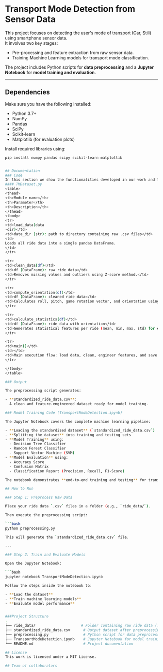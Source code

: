 # Transport Mode Detection from Sensor Data

This project focuses on detecting the user's mode of transport (Car, Still) using smartphone sensor data.  
It involves two key stages:
- Pre-processing and feature extraction from raw sensor data.
- Training Machine Learning models for transport mode classification.

The project includes Python scripts for **data preprocessing** and a **Jupyter Notebook** for **model training and evaluation**.

---

## Dependencies

Make sure you have the following installed:
- Python 3.7+
- NumPy
- Pandas
- SciPy
- Scikit-learn
- Matplotlib (for evaluation plots)

Install required libraries using:

```bash
pip install numpy pandas scipy scikit-learn matplotlib


## Documentation
### Code
In this section we show the functionalities developed in our work and the relative parameters used.
#### TMDataset.py
<table>
<thead>
<th>Module name</th>
<th>Parameter</th>
<th>Description</th>
</thead>
<tbody>
<tr>
<td>load_data(data
-dir)</td>
<td>data_dir (str): path to directory containing raw .csv files</td>
<td>
Loads all ride data into a single pandas DataFrame.
</td>
</tr>

<tr>
<td>clean_data(df)</td>
<td>df (DataFrame): raw ride data</td>
<td>Removes missing values and outliers using Z-score method.</td>
</tr>

<tr>
<td>compute_orientation(df)</td>
<td>df (DataFrame): cleaned ride data</td>
<td>Calculates roll, pitch, game rotation vector, and orientation using a simplified complementary filter.</td>
</tr>

<tr>
<td>calculate_statistics(df)</td>
<td>df (DataFrame): ride data with orientation</td>
<td>Generates statistical features per ride (mean, min, max, std) for each sensor.</td>
</tr>

<tr>
<td>main()</td>
<td></td>
<td>Main execution flow: load data, clean, engineer features, and save to a standardized CSV.</td>
</tr>

</tbody>
</table>

### Output

The preprocessing script generates:

- **standardized_ride_data.csv**:  
  A clean and feature-engineered dataset ready for model training.

### Model Training Code (TransportModeDetection.ipynb)

The Jupyter Notebook covers the complete machine learning pipeline:

- **Loading the standardized dataset** (`standardized_ride_data.csv`)
- **Splitting the dataset** into training and testing sets
- **Model Training** using:
  - Decision Tree Classifier
  - Random Forest Classifier
  - Support Vector Machine (SVM)
- **Model Evaluation** using:
  - Accuracy Score
  - Confusion Matrix
  - Classification Report (Precision, Recall, F1-Score)

The notebook demonstrates **end-to-end training and testing** for transport mode classification based on smartphone sensor data.

## How to Run

### Step 1: Preprocess Raw Data

Place your ride data `.csv` files in a folder (e.g., `ride_data/`).

Then execute the preprocessing script:

```bash
python preprocessing.py

This will generate the `standardized_ride_data.csv` file.

---

### Step 2: Train and Evaluate Models

Open the Jupyter Notebook:

```bash
jupyter notebook TransportModeDetection.ipynb

Follow the steps inside the notebook to:

- **Load the dataset**
- **Train machine learning models**
- **Evaluate model performance**


###Project Structure
.
├── ride_data/                     # Folder containing raw ride data (.csv files)
├── standardized_ride_data.csv      # Output dataset after preprocessing
├── preprocessing.py                # Python script for data preprocessing
├── TransportModeDetection.ipynb    # Jupyter Notebook for model training and evaluation
└── README.md                       # Project documentation

## License
This work is licensed under a MIT License.

## Team of collaborators
